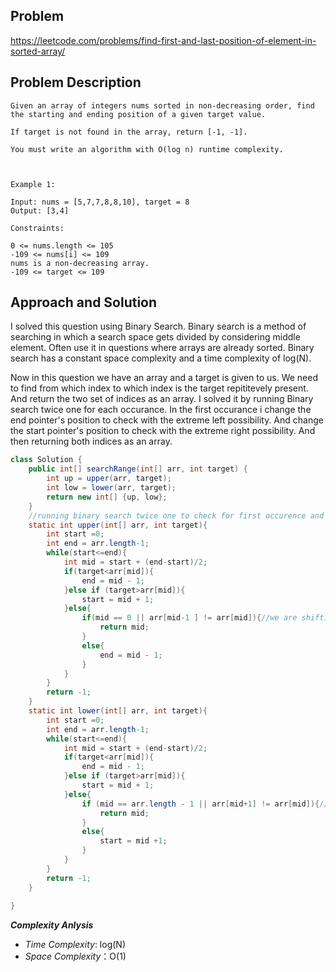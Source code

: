 ## Problem
https://leetcode.com/problems/find-first-and-last-position-of-element-in-sorted-array/

## Problem Description
```
Given an array of integers nums sorted in non-decreasing order, find the starting and ending position of a given target value.

If target is not found in the array, return [-1, -1].

You must write an algorithm with O(log n) runtime complexity.

 

Example 1:

Input: nums = [5,7,7,8,8,10], target = 8
Output: [3,4]

Constraints:

0 <= nums.length <= 105
-109 <= nums[i] <= 109
nums is a non-decreasing array.
-109 <= target <= 109
```

## Approach and Solution
I solved this question using Binary Search. Binary search is a method of searching in which a search space gets divided by considering middle element.
Often use it in questions where arrays are already sorted. Binary search has a constant space complexity and a time complexity of log(N).

Now in this question we have an array and a target is given to us. We need to find from which index to which index is the target repititevely present.
And return the two set of indices as an array. 
I solved it by running Binary search twice one for each occurance. In the first occurance i change the end pointer's position to check with the extreme left possibility.
And change the start pointer's position to check with the extreme right possibility. And then returning both indices as an array.



```java
class Solution {
    public int[] searchRange(int[] arr, int target) {
        int up = upper(arr, target);
        int low = lower(arr, target);
        return new int[] {up, low};
    }
    //running binary search twice one to check for first occurence and second for second occurance
    static int upper(int[] arr, int target){
        int start =0;
        int end = arr.length-1;
        while(start<=end){
            int mid = start + (end-start)/2;
            if(target<arr[mid]){
                end = mid - 1;
            }else if (target>arr[mid]){
                start = mid + 1;
            }else{
                if(mid == 0 || arr[mid-1 ] != arr[mid]){//we are shifting the end pointer to check for extreme left possibility
                    return mid;
                }
                else{
                    end = mid - 1;
                }
            }      
        }
        return -1;
    }
    static int lower(int[] arr, int target){
        int start =0;
        int end = arr.length-1;
        while(start<=end){
            int mid = start + (end-start)/2;
            if(target<arr[mid]){
                end = mid - 1;
            }else if (target>arr[mid]){
                start = mid + 1;
            }else{
                if (mid == arr.length - 1 || arr[mid+1] != arr[mid]){//we are shifting the end pointer to check for extreme right possibility
                    return mid;
                }
                else{
                    start = mid +1;
                }
            }      
        }
        return -1;
    }
    
}
```
**_Complexity Anlysis_**

- _Time Complexity_: log(N)
- _Space Complexity_：O(1)
